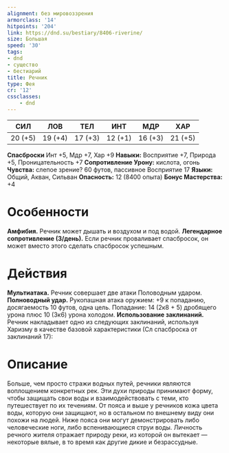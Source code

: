 ```yaml
---
alignment: без мировоззрения
armorclass: '14'
hitpoints: '204'
link: https://dnd.su/bestiary/8406-riverine/
size: Большая
speed: '30'
tags:
- dnd
- существо
- бестиарий
title: Речник
type: Фея
cr: '12'
cssclasses:
    - dnd
---
```



| СИЛ | ЛОВ | ТЕЛ | ИНТ | МДР | ХАР |
|---|---|---|---|---|---|
| 20 (+5) | 19 (+4) | 17 (+3) | 12 (+1) | 16 (+3) | 21 (+5) |
**Спасброски** Инт +5, Мдр +7, Хар +9
**Навыки:** Восприятие +7, Природа +5, Проницательность +7
**Сопротивление Урону:** кислота, огонь
**Чувства:** слепое зрение? 60 футов, пассивное Восприятие 17
**Языки:** Общий, Акван, Сильван
**Опасность:** 12 (8400 опыта)
**Бонус Мастерства:** +4


# Особенности
**Амфибия.** Речник может дышать и воздухом и под водой.
**Легендарное сопротивление (3/день).** Если речник проваливает спасбросок, он может вместо этого сделать спасбросок успешным.


# Действия
**Мультиатака.** Речник совершает две атаки Половодным ударом.
**Полноводный удар.** Рукопашная атака оружием: +9 к попаданию, досягаемость 10 футов, одна цель. Попадание: 14 (2к8 + 5) дробящего урона плюс 10 (3к6) урона холодом.
**Использование заклинаний.** Речник накладывает одно из следующих заклинаний, используя Харизму в качестве базовой характеристики (Сл спасброска от заклинаний 17):


# Описание
Больше, чем просто стражи водных путей, речники являются воплощением конкретных рек. Эти духи природы принимают форму, чтобы защищать свои воды и взаимодействовать с теми, кто путешествует по их течениям. От пояса и выше у речников кожа цвета воды, которую они защищают, но в остальном по внешнему виду они похожи на людей. Ниже пояса они могут демонстрировать либо человеческие ноги, либо вспенивающиеся струи воды. Личность речного жителя отражает природу реки, из которой он вытекает — некоторые вялые, в то время как другие дикие и безрассудные.